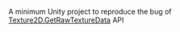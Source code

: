A minimum Unity project to reproduce the bug of [Texture2D.GetRawTextureData](https://docs.unity3d.com/ScriptReference/Texture2D.GetRawTextureData.html) API
